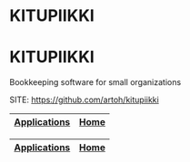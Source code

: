 # KITUPIIKKI
# KITUPIIKKI
 
 Bookkeeping software for small organizations
 
 SITE: https://github.com/artoh/kitupiikki

 | [Applications](https://portable-linux-apps.github.io/apps.html) | [Home](https://portable-linux-apps.github.io)
 | --- | --- |

 | [Applications](https://portable-linux-apps.github.io/apps.html) | [Home](https://portable-linux-apps.github.io)
 | --- | --- |
